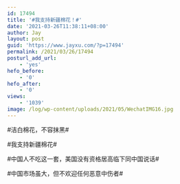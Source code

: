 ```yaml
---
id: 17494
title: '#我支持新疆棉花！#'
date: '2021-03-26T11:38:11+08:00'
author: Jay
layout: post
guid: 'https://www.jayxu.com/?p=17494'
permalink: /2021/03/26/17494
posturl_add_url:
    - 'yes'
hefo_before:
    - '0'
hefo_after:
    - '0'
views:
    - '1039'
image: /log/wp-content/uploads/2021/05/WechatIMG16.jpg
---
```


<!-- wp:paragraph -->
<p>#洁白棉花，不容抹黑#</p>
<!-- /wp:paragraph -->

<!-- wp:paragraph -->
<p>#我支持新疆棉花#</p>
<!-- /wp:paragraph -->

<!-- wp:paragraph -->
<p>#中国人不吃这一套，美国没有资格居高临下同中国说话#</p>
<!-- /wp:paragraph -->

<!-- wp:paragraph -->
<p>#中国市场虽大，但不欢迎任何恶意中伤者#</p>
<!-- /wp:paragraph -->

<!-- wp:jetpack/tiled-gallery {"columnWidths":[["56.90569","43.09431"],["21.89877","29.37569","22.44632","26.27923"],["31.27587","33.74480","34.97933"],["50.00610","49.99390"]],"ids":[17607,17505,17509,17503,17495,17496,17497,17498,17499,17500,17501,17502],"linkTo":"media"} -->
<div class="wp-block-jetpack-tiled-gallery aligncenter is-style-rectangular"><div class="tiled-gallery__gallery"><div class="tiled-gallery__row"><div class="tiled-gallery__col" style="flex-basis:56.90569%"><figure class="tiled-gallery__item"><a href="https://i1.wp.com/www.jayxu.com/log/wp-content/uploads/2021/05/WechatIMG16.jpg?ssl=1"><img alt="" data-height="720" data-id="17607" data-link="https://www.jayxu.com/wechatimg16-2" data-url="https://www.jayxu.com/log/wp-content/uploads/2021/05/WechatIMG16.jpg" data-width="1080" src="https://i1.wp.com/www.jayxu.com/log/wp-content/uploads/2021/05/WechatIMG16.jpg?ssl=1" data-amp-layout="responsive"/></a></figure><figure class="tiled-gallery__item"><a href="https://i1.wp.com/www.jayxu.com/log/wp-content/uploads/2021/03/2018e490e95f4c1ba8fee4e31c3a1a81.jpg?ssl=1"><img alt="" data-height="2304" data-id="17505" data-link="https://www.jayxu.com/2021/03/26/17494/2018e490e95f4c1ba8fee4e31c3a1a81" data-url="https://www.jayxu.com/log/wp-content/uploads/2021/03/2018e490e95f4c1ba8fee4e31c3a1a81.jpg" data-width="3456" src="https://i1.wp.com/www.jayxu.com/log/wp-content/uploads/2021/03/2018e490e95f4c1ba8fee4e31c3a1a81.jpg?ssl=1" data-amp-layout="responsive"/></a></figure></div><div class="tiled-gallery__col" style="flex-basis:43.09431%"><figure class="tiled-gallery__item"><a href="https://i2.wp.com/www.jayxu.com/log/wp-content/uploads/2021/03/WechatIMG17.jpeg?ssl=1"><img alt="" data-height="1136" data-id="17509" data-link="https://www.jayxu.com/2021/03/26/17494/wechatimg17" data-url="https://www.jayxu.com/log/wp-content/uploads/2021/03/WechatIMG17.jpeg" data-width="640" src="https://i2.wp.com/www.jayxu.com/log/wp-content/uploads/2021/03/WechatIMG17.jpeg?ssl=1" data-amp-layout="responsive"/></a></figure></div></div><div class="tiled-gallery__row"><div class="tiled-gallery__col" style="flex-basis:21.89877%"><figure class="tiled-gallery__item"><a href="https://i2.wp.com/www.jayxu.com/log/wp-content/uploads/2021/03/WechatIMG15.jpeg?ssl=1"><img alt="" data-height="1920" data-id="17503" data-link="https://www.jayxu.com/2021/03/26/17494/wechatimg15" data-url="https://www.jayxu.com/log/wp-content/uploads/2021/03/WechatIMG15.jpeg" data-width="1080" src="https://i2.wp.com/www.jayxu.com/log/wp-content/uploads/2021/03/WechatIMG15.jpeg?ssl=1" data-amp-layout="responsive"/></a></figure></div><div class="tiled-gallery__col" style="flex-basis:29.37569%"><figure class="tiled-gallery__item"><a href="https://i1.wp.com/www.jayxu.com/log/wp-content/uploads/2021/03/WechatIMG7.jpeg?ssl=1"><img alt="" data-height="1430" data-id="17495" data-link="https://www.jayxu.com/2021/03/26/17494/wechatimg7" data-url="https://www.jayxu.com/log/wp-content/uploads/2021/03/WechatIMG7.jpeg" data-width="1080" src="https://i1.wp.com/www.jayxu.com/log/wp-content/uploads/2021/03/WechatIMG7.jpeg?ssl=1" data-amp-layout="responsive"/></a></figure></div><div class="tiled-gallery__col" style="flex-basis:22.44632%"><figure class="tiled-gallery__item"><a href="https://i2.wp.com/www.jayxu.com/log/wp-content/uploads/2021/03/WechatIMG8.jpeg?ssl=1"><img alt="" data-height="1873" data-id="17496" data-link="https://www.jayxu.com/2021/03/26/17494/wechatimg8" data-url="https://www.jayxu.com/log/wp-content/uploads/2021/03/WechatIMG8.jpeg" data-width="1080" src="https://i2.wp.com/www.jayxu.com/log/wp-content/uploads/2021/03/WechatIMG8.jpeg?ssl=1" data-amp-layout="responsive"/></a></figure></div><div class="tiled-gallery__col" style="flex-basis:26.27923%"><figure class="tiled-gallery__item"><a href="https://i0.wp.com/www.jayxu.com/log/wp-content/uploads/2021/03/WechatIMG9.jpeg?ssl=1"><img alt="" data-height="1599" data-id="17497" data-link="https://www.jayxu.com/2021/03/26/17494/wechatimg9" data-url="https://www.jayxu.com/log/wp-content/uploads/2021/03/WechatIMG9.jpeg" data-width="1080" src="https://i0.wp.com/www.jayxu.com/log/wp-content/uploads/2021/03/WechatIMG9.jpeg?ssl=1" data-amp-layout="responsive"/></a></figure></div></div><div class="tiled-gallery__row"><div class="tiled-gallery__col" style="flex-basis:31.27587%"><figure class="tiled-gallery__item"><a href="https://i1.wp.com/www.jayxu.com/log/wp-content/uploads/2021/03/WechatIMG10.jpeg?ssl=1"><img alt="" data-height="1800" data-id="17498" data-link="https://www.jayxu.com/2021/03/26/17494/wechatimg10" data-url="https://www.jayxu.com/log/wp-content/uploads/2021/03/WechatIMG10.jpeg" data-width="1080" src="https://i1.wp.com/www.jayxu.com/log/wp-content/uploads/2021/03/WechatIMG10.jpeg?ssl=1" data-amp-layout="responsive"/></a></figure></div><div class="tiled-gallery__col" style="flex-basis:33.74480%"><figure class="tiled-gallery__item"><a href="https://i1.wp.com/www.jayxu.com/log/wp-content/uploads/2021/03/WechatIMG11.jpeg?ssl=1"><img alt="" data-height="1668" data-id="17499" data-link="https://www.jayxu.com/2021/03/26/17494/wechatimg11" data-url="https://www.jayxu.com/log/wp-content/uploads/2021/03/WechatIMG11.jpeg" data-width="1080" src="https://i1.wp.com/www.jayxu.com/log/wp-content/uploads/2021/03/WechatIMG11.jpeg?ssl=1" data-amp-layout="responsive"/></a></figure></div><div class="tiled-gallery__col" style="flex-basis:34.97933%"><figure class="tiled-gallery__item"><a href="https://i2.wp.com/www.jayxu.com/log/wp-content/uploads/2021/03/WechatIMG12.jpeg?ssl=1"><img alt="" data-height="1609" data-id="17500" data-link="https://www.jayxu.com/2021/03/26/17494/wechatimg12" data-url="https://www.jayxu.com/log/wp-content/uploads/2021/03/WechatIMG12.jpeg" data-width="1080" src="https://i2.wp.com/www.jayxu.com/log/wp-content/uploads/2021/03/WechatIMG12.jpeg?ssl=1" data-amp-layout="responsive"/></a></figure></div></div><div class="tiled-gallery__row"><div class="tiled-gallery__col" style="flex-basis:50.00610%"><figure class="tiled-gallery__item"><a href="https://i1.wp.com/www.jayxu.com/log/wp-content/uploads/2021/03/WechatIMG13.jpeg?ssl=1"><img alt="" data-height="1820" data-id="17501" data-link="https://www.jayxu.com/2021/03/26/17494/wechatimg13" data-url="https://www.jayxu.com/log/wp-content/uploads/2021/03/WechatIMG13.jpeg" data-width="1024" src="https://i1.wp.com/www.jayxu.com/log/wp-content/uploads/2021/03/WechatIMG13.jpeg?ssl=1" data-amp-layout="responsive"/></a></figure></div><div class="tiled-gallery__col" style="flex-basis:49.99390%"><figure class="tiled-gallery__item"><a href="https://i2.wp.com/www.jayxu.com/log/wp-content/uploads/2021/03/WechatIMG14.jpeg?ssl=1"><img alt="" data-height="1920" data-id="17502" data-link="https://www.jayxu.com/2021/03/26/17494/wechatimg14" data-url="https://www.jayxu.com/log/wp-content/uploads/2021/03/WechatIMG14.jpeg" data-width="1080" src="https://i2.wp.com/www.jayxu.com/log/wp-content/uploads/2021/03/WechatIMG14.jpeg?ssl=1" data-amp-layout="responsive"/></a></figure></div></div></div></div>
<!-- /wp:jetpack/tiled-gallery -->